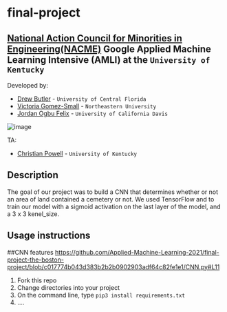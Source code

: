 <!--
Name of your teams' final project
-->
# final-project
## [National Action Council for Minorities in Engineering(NACME)](https://www.nacme.org) Google Applied Machine Learning Intensive (AMLI) at the `University of Kentucky`

<!--
List all of the members who developed the project and
link to each members respective GitHub profile
-->
Developed by: 
- [Drew Butler](https://github.com/drewbutler) - `University of Central Florida`
- [Victoria Gomez-Small](https://github.com/Via104) - `Northeastern University` 
- [Jordan Ogbu Felix](https://github.com/JordanOgbuFelix) - `University of California Davis`

![image](https://user-images.githubusercontent.com/85504234/127721641-08e9fdec-52be-4f4e-9c95-e491652bda30.png)



TA:
- [Christian Powell](http://github.com/cdpowell) - `University of Kentucky`

## Description

The goal of our project was to build a CNN that determines whether or not an area of land contained a cemetery or not. We used TensorFlow and to train our model with a sigmoid activation on the last layer of the model, and a 3 x 3 kenel_size. 


## Usage instructions

##CNN features
https://github.com/Applied-Machine-Learning-2021/final-project-the-boston-project/blob/c017774b043d383b2b2b0902903adf64c82fe1e1/CNN.py#L11

1. Fork this repo
2. Change directories into your project
3. On the command line, type `pip3 install requirements.txt`
4. ....
